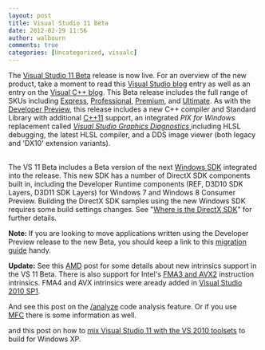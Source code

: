 ```yaml
---
layout: post
title: Visual Studio 11 Beta
date: 2012-02-29 11:56
author: walbourn
comments: true
categories: [Uncategorized, visualc]
---
```

<p>The <a href="http://www.microsoft.com/visualstudio/11/en-us/downloads">Visual Studio 11 Beta</a> release is now live. For an overview of the new product, take a moment to read this <a href="http://blogs.msdn.com/b/jasonz/archive/2012/02/29/welcome-to-the-beta-of-visual-studio-11-and-net-framework-4-5.aspx">Visual Studio blog</a> entry&nbsp;as well as an entry on the <a href="http://blogs.msdn.com/b/vcblog/archive/2012/02/29/10272778.aspx">Visual C++ blog</a>. This&nbsp;Beta release includes the full range of SKUs including <a href="http://www.microsoft.com/download/en/details.aspx?id=28974">Express</a>, <a href="http://www.microsoft.com/download/en/details.aspx?id=28992">Professional</a>, <a href="http://www.microsoft.com/download/en/details.aspx?id=28985">Premium</a>, and <a href="http://www.microsoft.com/download/en/details.aspx?id=28975">Ultimate</a>. As with the <a href="http://blogs.msdn.com/b/chuckw/archive/2011/12/09/visual-studio-11-developer-preview.aspx">Developer Preview</a>, this release includes a new C++ compiler and Standard Library with additional <a title="Visual Studio Team Blog" href="http://blogs.msdn.com/b/vcblog/archive/2011/09/12/10209291.aspx">C++11</a> support, an integrated <em>PIX for Windows</em> replacement called <a title="VC++ Blog" href="http://blogs.msdn.com/b/vcblog/archive/2011/11/08/10235150.aspx"><em>Visual Studio Graphics Diagnostics</em> </a>including HLSL debugging, the latest HLSL compiler, and a DDS image viewer (both legacy and 'DX10' extension variants).</p>
<p><br />The VS 11 Beta includes a Beta version of the next <a href="http://msdn.microsoft.com/en-us/windows/hardware/hh852363">Windows SDK</a> integrated into the release. This new SDK has a number of DirectX SDK components built in, including the Developer Runtime components (REF, D3D10 SDK Layers, D3D11 SDK Layers) for Windows 7 and Windows 8 Consumer Preview.&nbsp;Building the DirectX SDK samples using the new Windows SDK requires some build settings changes. See "<a href="http://blogs.msdn.com/b/chuckw/archive/2012/03/22/where-is-the-directx-sdk.aspx">Where is the DirectX SDK</a>" for further details.</p>
<p><strong>Note: </strong>If you are looking to move applications written using the Developer Preview release to the new Beta, you should keep a link to this <a href="http://go.microsoft.com/fwlink/?LinkID=242888">migration guide</a> handy.</p>
<p><strong>Update:</strong> See this <a href="http://blogs.amd.com/developer/2012/03/01/amd-and-the-visual-studio-11-beta/">AMD</a> post for some details about new intrinsics support in the VS 11 Beta. There is also support for Intel's <a href="http://software.intel.com/en-us/blogs/2011/06/13/haswell-new-instruction-descriptions-now-available/">FMA3 and AVX2</a>&nbsp;instruction intrinsics. FMA4 and AVX intrinsics were aready added in <a href="http://blogs.msdn.com/b/vcblog/archive/2011/03/10/10139062.aspx">Visual Studio 2010 SP1</a>.</p>
<p>And see this post on the <a href="http://blogs.msdn.com/b/codeanalysis/archive/2012/03/09/what-s-new-in-code-analysis-for-visual-studio-11.aspx">/analyze</a> code analysis feature. Or if you use <a href="http://blogs.msdn.com/b/vcblog/archive/2012/03/05/10278210.aspx">MFC</a>&nbsp;there is some information as well.</p>
<p>and this post on how to <a href="http://blogs.msdn.com/b/vcblog/archive/2012/04/18/10295093.aspx">mix Visual Studio 11 with the VS 2010 toolsets</a> to build for Windows XP.</p>
